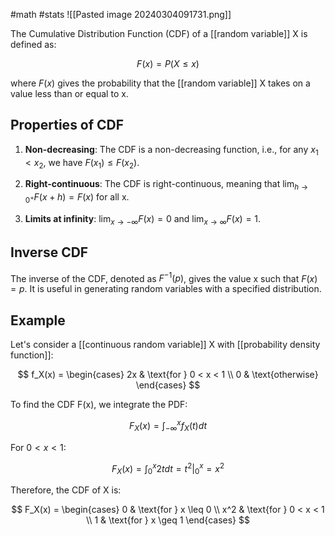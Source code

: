  #math #stats 
![[Pasted image 20240304091731.png]]

The Cumulative Distribution Function (CDF) of a [[random variable]] X is defined as:

$$ F(x) = P(X \leq x) $$

where $F(x)$ gives the probability that the [[random variable]] X takes on a value less than or equal to x.

## Properties of CDF

1. **Non-decreasing**: The CDF is a non-decreasing function, i.e., for any $x_1 < x_2$, we have $F(x_1) \leq F(x_2)$.

2. **Right-continuous**: The CDF is right-continuous, meaning that $\lim_{h \to 0^+} F(x + h) = F(x)$ for all x.

3. **Limits at infinity**: $\lim_{x \to -\infty} F(x) = 0$ and $\lim_{x \to \infty} F(x) = 1$.

## Inverse CDF

The inverse of the CDF, denoted as $F^{-1}(p)$, gives the value x such that $F(x) = p$. It is useful in generating random variables with a specified distribution.

## Example

Let's consider a [[continuous random variable]] X with [[probability density function]]:

$$ f_X(x) = 
\begin{cases}
    2x & \text{for } 0 < x < 1 \\
    0 & \text{otherwise}
\end{cases}
$$

To find the CDF F(x), we integrate the PDF:

$$ F_X(x) = \int_{-\infty}^{x} f_X(t) dt $$

For $0 < x < 1$:

$$ F_X(x) = \int_{0}^{x} 2t dt = t^2 |_0^x = x^2 $$

Therefore, the CDF of X is:

$$ F_X(x) =
\begin{cases}
    0 & \text{for } x \leq 0 \\
    x^2 & \text{for } 0 < x < 1 \\
    1 & \text{for } x \geq 1
\end{cases}
$$